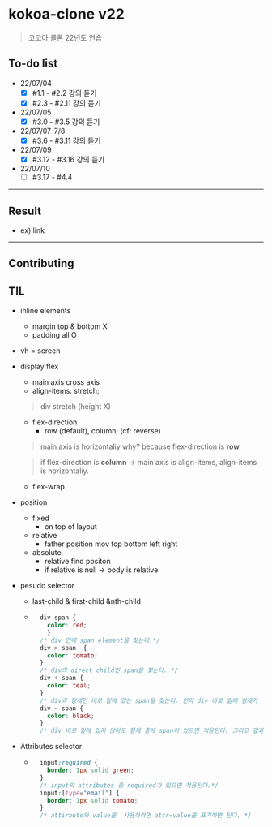 # kokoa-clone v22

> 코코아 클론 22년도 연습

## To-do list

- 22/07/04
  - [x] #1.1 - #2.2 강의 듣기
  - [x] #2.3 - #2.11 강의 듣기
- 22/07/05
  - [x] #3.0 - #3.5 강의 듣기
- 22/07/07-7/8
  - [x] #3.6 - #3.11 강의 듣기
- 22/07/09
  - [x] #3.12 - #3.16 강의 듣기
- 22/07/10
  - [ ] #3.17 - #4.4

---

## Result

- ex) link

---

## Contributing

## TIL
- inline  elements
  - margin top & bottom X
  - padding all O
- vh = screen
- display flex
  - main axis cross axis
  - align-items: stretch;
  > div stretch (height X)
  - flex-direction
    - row (default), column, (cf: reverse)
  > main axis is horizontaliy why? because flex-direction is **row**
  
  > if flex-direction is **column** -> main axis is align-items, align-items is horizontaliy.
  - flex-wrap
- position 
  - fixed
    - on top of layout
  - relative
    - father position mov top bottom left right
  - absolute
    - relative find positon 
    - if relative is null -> body is relative
- pesudo selector
  - last-child & first-child &nth-child
  - ```css
      div span {
        color: red;
        }
      /* div 안에 span element을 찾는다.*/
      div > span  {
        color: tomato;
      }
      /* div의 direct child인 span을 찾는다. */
      div + span {
        color: teal;
      }
      /* div과 형제인 바로 밑에 있는 span을 찾는다. 만약 div 바로 밑에 형제가   span이 아니면 적용되지 않는다. 그리고 span 한 개만 적용된다.*/
      div ~ span {
        color: black;
      }
      /* div 바로 밑에 있지 않아도 형제 중에 span이 있으면 적용된다. 그리고 앞과  달리 span 여러개가 적용된다.*/
    ```
- Attributes selector
  - ```css
      input:required {
        border: 1px solid green;
      }
      /* input의 attributes 중 required가 있으면 적용된다.*/
      input:[type="email"] {
        border: 1px solid tomato;
      }
      /* attirbute와 value를  사용하려면 attr=value를 표기하면 된다. */
    ```
  

  

